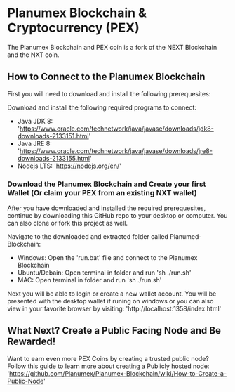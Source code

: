 # Planumex Blockchain & Cryptocurrency (PEX)
The Planumex Blockchain and PEX coin is a fork of the NEXT Blockchain and the NXT coin.

## How to Connect to the Planumex Blockchain
First you will need to download and install the following prerequesites:

Download and install the following required programs to connect: 
* Java JDK 8: 'https://www.oracle.com/technetwork/java/javase/downloads/jdk8-downloads-2133151.html'
* Java JRE 8: 'https://www.oracle.com/technetwork/java/javase/downloads/jre8-downloads-2133155.html'
* Nodejs LTS: 'https://nodejs.org/en/'

### Download the Planumex Blockchain and Create your first Wallet (Or claim your PEX from an existing NXT wallet)
After you have downloaded and installed the required prerequesites, continue by downloading this GitHub repo to your desktop or computer. You can also clone or fork this project as well.

Navigate to the downloaded and extracted folder called Planumed-Blockchain:
* Windows: Open the 'run.bat' file and connect to the Planumex Blockchain
* Ubuntu/Debain: Open terminal in folder and run 'sh ./run.sh'
* MAC: Open terminal in folder and run 'sh ./run.sh'

Next you will be able to login or create a new wallet account. You will be presented with the desktop wallet if runing on windows or you can also view in your favorite browser by visiting: 'http://localhost:1358/index.html'

## What Next? Create a Public Facing Node and Be Rewarded!
Want to earn even more PEX Coins by creating a trusted public node? Follow this guide to learn more about creating a Publicly hosted node: 'https://github.com/Planumex/Planumex-Blockchain/wiki/How-to-Create-a-Public-Node'
